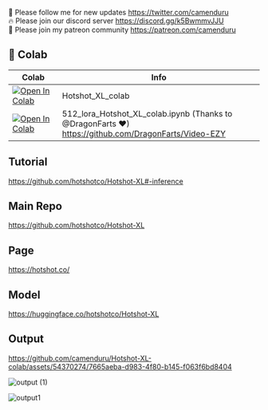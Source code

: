 🐣 Please follow me for new updates https://twitter.com/camenduru <br />
🔥 Please join our discord server https://discord.gg/k5BwmmvJJU <br />
🥳 Please join my patreon community https://patreon.com/camenduru <br />

## 🦒 Colab

| Colab | Info
| --- | --- |
[![Open In Colab](https://colab.research.google.com/assets/colab-badge.svg)](https://colab.research.google.com/github/camenduru/Hotshot-XL-colab/blob/main/Hotshot_XL_colab.ipynb) | Hotshot_XL_colab
[![Open In Colab](https://colab.research.google.com/assets/colab-badge.svg)](https://colab.research.google.com/github/DragonFarts/Video-EZY/blob/main/512%2Blora_Hotshot_XL_colab.ipynb) | 512_lora_Hotshot_XL_colab.ipynb (Thanks to @DragonFarts ❤) <br /> https://github.com/DragonFarts/Video-EZY

## Tutorial
https://github.com/hotshotco/Hotshot-XL#-inference

## Main Repo
https://github.com/hotshotco/Hotshot-XL

## Page
https://hotshot.co/

## Model
https://huggingface.co/hotshotco/Hotshot-XL

## Output

https://github.com/camenduru/Hotshot-XL-colab/assets/54370274/7665aeba-d983-4f80-b145-f063f6bd8404

![output (1)](https://github.com/camenduru/Hotshot-XL-colab/assets/54370274/954e9604-51a7-4097-9597-273be366a7ed)

![output1](https://github.com/camenduru/Hotshot-XL-colab/assets/54370274/24847b8c-2d45-44cc-ac33-da4bbff2719f)
